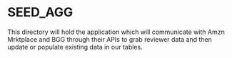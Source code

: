 # SEED_AGG
This directory will hold the application which will communicate with Amzn Mrktplace and BGG through their APIs to grab reviewer data and then update or populate existing data in our tables.


